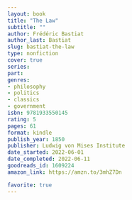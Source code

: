 ```yaml
---
layout: book
title: "The Law"
subtitle: ""
author: Frédéric Bastiat
author_last: Bastiat
slug: bastiat-the-law
type: nonfiction
cover: true
series: 
part: 
genres:
- philosophy
- politics
- classics
- government
isbn: 9781933550145
rating: 5
pages: 61
format: kindle
publish_year: 1850
publisher: Ludwig von Mises Institute
date_started: 2022-06-01
date_completed: 2022-06-11
goodreads_id: 1609224
amazon_link: https://amzn.to/3mhZ7Dn

favorite: true
---
```

